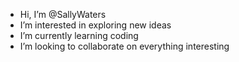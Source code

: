 - Hi, I’m @SallyWaters
- I’m interested in exploring new ideas 
- I’m currently learning coding 
- I’m looking to collaborate on everything interesting


<!---
SallyWaters/SallyWaters is a ✨ special ✨ repository because its `README.md` (this file) appears on your GitHub profile.
You can click the Preview link to take a look at your changes.
--->
